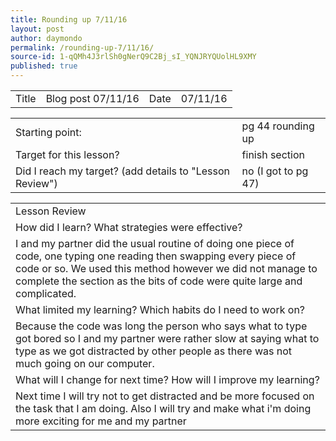 ```yaml
---
title: Rounding up 7/11/16
layout: post
author: daymondo
permalink: /rounding-up-7/11/16/
source-id: 1-qQMh4J3rlSh0gNerQ9C2Bj_sI_YQNJRYQUolHL9XMY
published: true
---
```

<table>
  <tr>
    <td>Title</td>
    <td>Blog post 07/11/16</td>
    <td>Date</td>
    <td>07/11/16</td>
  </tr>
</table>


<table>
  <tr>
    <td>Starting point:</td>
    <td>pg 44 rounding up</td>
  </tr>
  <tr>
    <td>Target for this lesson?</td>
    <td>finish section </td>
  </tr>
  <tr>
    <td>Did I reach my target? 
(add details to "Lesson Review")</td>
    <td> no (I got to pg 47)</td>
  </tr>
</table>


<table>
  <tr>
    <td>Lesson Review</td>
  </tr>
  <tr>
    <td>How did I learn? What strategies were effective? </td>
  </tr>
  <tr>
    <td> I and my partner did the usual routine of doing one piece of code, one typing one reading then swapping every piece of code or so. We used this method however we did not manage to complete the section as the bits of code were quite large and complicated. </td>
  </tr>
  <tr>
    <td>What limited my learning? Which habits do I need to work on? </td>
  </tr>
  <tr>
    <td> Because the code was long the person who says what to type got bored so I and my partner were rather slow at saying what to type as we got distracted by other people as there was not much going on our computer.</td>
  </tr>
  <tr>
    <td>What will I change for next time? How will I improve my learning?</td>
  </tr>
  <tr>
    <td>Next time I will try not to get distracted and be more focused on the task that I am doing. Also  I will try and make what i'm doing more exciting for me and my partner</td>
  </tr>
</table>


